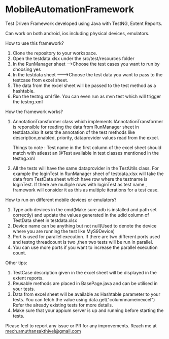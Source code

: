 # MobileAutomationFramework

Test Driven Framework developed using Java with TestNG, Extent Reports.

Can work on both android, ios including physical devices, emulators.

How to use this framework?

1. Clone the repository to your workspace.
2. Open the testdata.xlsx under the src/test/resources folder
3. In the RunManager sheet -->Choose the test cases you want to run by choosing yes
4. In the testdata sheet --->Choose the test data you want to pass to the testcase from excel sheet.
5. The data from the excel sheet will be passed to the test method as a hashtable.
6. Run the testng.xml file. You can even run as mvn test which will trigger the testng.xml

How the framework works?

1. AnnotationTransformer class which implements IAnnotationTransformer is reponsible for reading the data from RunManager sheet in testdata.xlsx
   It sets the annotation of the test methods like description,enabled, priority, dataprovider values read from the excel.
   
   Things to note : Test name in the first column of the excel sheet should match with atleast an @Test available in test classes mentioned in the testng.xml
   
2. All the tests will have the same dataprovider in the TestUtils class. For example the loginTest in RunManager sheet of testdata.xlsx will take the data from 
   TestData sheet which have row where the testname is loginTest. If there are multiple rows with loginTest as test name , framework will consider it as
   this as multiple iterations for a test case.
   
How to run on different mobile devices or emulators?

1. Type adb devices in the cmd(Make sure adb is installed and path set correctly) and update the values generated in the udid column of TestData sheet in testdata.xlsx
2. Device name can be anything but not null(Used to denote the device where you are running the test like MyS9Device)
3. Port is used for parallel execution. If there are two different ports used and testng threadcount is two ,then two tests will be run in parallel.
4. You can use more ports if you want to increase the parallel execution count.

Other tips:

1. TestCase description given in the excel sheet will be displayed in the extent reports.
2. Reusable methods are placed in BasePage.java and can be utilised in your tests.
3. Data from excel sheet will be available as Hashtable parameter to your tests. You can fetch the value using data.get("columnnameinexcel")
   Refer the already existing tests for more details.
4. Make sure that your appium server is up and running before starting the tests.

Please feel to report any issue or PR for any improvements.
Reach me at mech.amuthansakthivel@gmail.com
